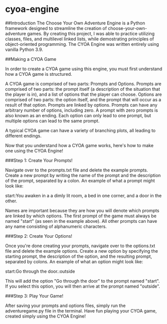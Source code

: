 # cyoa-engine
##Introduction
The Choose Your Own Adventure Engine is a Python framework designed to streamline the creation of choose-your-own-adventure games. By creating this project, I was able to practice utilizing classes, files, and multilevel linked lists, while demostrating principles of object-oriented programming. The CYOA Engine was written entirely using vanilla Python 3.9.

##Making a CYOA Game

In order to create a CYOA game using this engine, you must first understand how a CYOA game is structured.
 
A CYOA game is comprised of two parts: Prompts and Options. Prompts are comprised of two parts: the prompt itself (a description of the situation that the player is in), and a list of options that the player can choose. Options are comprised of two parts: the option itself, and the prompt that will occur as a result of that option. Prompts are linked by options. Prompts can have any arbitrary number of options, including zero. A prompt with zero prompts is also known as an ending. Each option can only lead to one prompt, but multiple options can lead to the same prompt.

A typical CYOA game can have a variety of branching plots, all leading to different endings.

Now that you understand how a CYOA game works, here's how to make one using the CYOA Engine!

###Step 1: Create Your Prompts!
  
Navigate over to the prompts.txt file and delete the example prompts. Create a new prompt by writing the name of the prompt and the description of the prompt, separated by a colon. An example of what a prompt might look like:

start:You awaken in a a dimly lit room, a bed in one corner, and a door in the other. 

Names are important because they are how you will denote which prompts are linked by which options. The first prompt of the game must always be named "start" (as seen in the example above). All other prompts can have any name consisting of alphanumeric characters.

###Step 2: Create Your Options!

Once you're done creating your prompts, navigate over to the options.txt file and delete the example options. Create a new option by specifying the starting prompt, the description of the option, and the resulting prompt, separated by colons. An example of what an option might look like:

start:Go through the door.:outside

This will add the option "Go through the door" to the prompt named "start". If you select this option, you will then arrive at the prompt named "outside".

###Step 3: Play Your Game!

After saving your prompts and options files, simply run the adventuregame.py file in the terminal. Have fun playing your CYOA game, created simply using the CYOA Engine!
